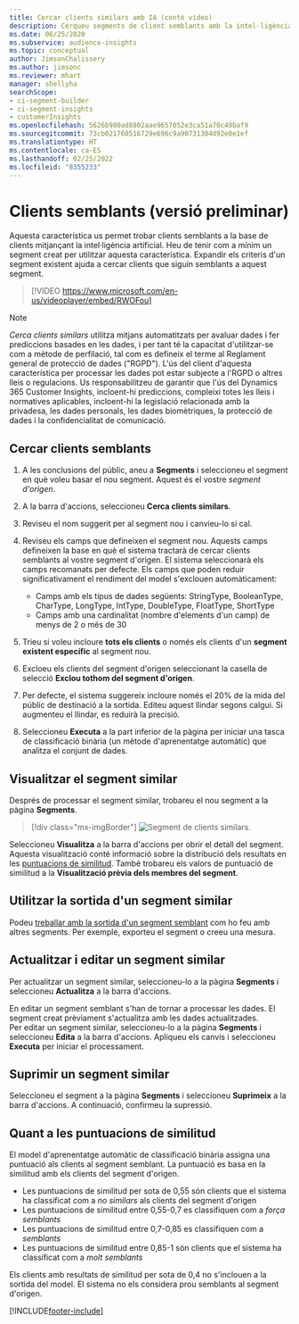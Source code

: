 ```yaml
---
title: Cercar clients similars amb IA (conté vídeo)
description: Cerqueu segments de client semblants amb la intel·ligència artificial.
ms.date: 06/25/2020
ms.subservice: audience-insights
ms.topic: conceptual
author: JimsonChalissery
ms.author: jimsonc
ms.reviewer: mhart
manager: shellyha
searchScope:
- ci-segment-builder
- ci-segment-insights
- customerInsights
ms.openlocfilehash: 5626b980ad8802aae9657052e3ca51a70c49baf9
ms.sourcegitcommit: 73cb021760516729e696c9a90731304d92e0e1ef
ms.translationtype: HT
ms.contentlocale: ca-ES
ms.lasthandoff: 02/25/2022
ms.locfileid: "8355233"
---
```

# <a name="similar-customers-preview"></a>Clients semblants (versió preliminar)

Aquesta característica us permet trobar clients semblants a la base de clients mitjançant la intel·ligència artificial. Heu de tenir com a mínim un segment creat per utilitzar aquesta característica. Expandir els criteris d'un segment existent ajuda a cercar clients que siguin semblants a aquest segment.

> [!VIDEO https://www.microsoft.com/en-us/videoplayer/embed/RWOFou]

> [!NOTE]
> *Cerca clients similars* utilitza mitjans automatitzats per avaluar dades i fer prediccions basades en les dades, i per tant té la capacitat d'utilitzar-se com a mètode de perfilació, tal com es defineix el terme al Reglament general de protecció de dades ("RGPD"). L'ús del client d'aquesta característica per processar les dades pot estar subjecte a l'RGPD o altres lleis o regulacions. Us responsabilitzeu de garantir que l'ús del Dynamics 365 Customer Insights, incloent-hi prediccions, compleixi totes les lleis i normatives aplicables, incloent-hi la legislació relacionada amb la privadesa, les dades personals, les dades biomètriques, la protecció de dades i la confidencialitat de comunicació.

## <a name="finding-similar-customers"></a>Cercar clients semblants

1. A les conclusions del públic, aneu a **Segments** i seleccioneu el segment en què voleu basar el nou segment. Aquest és el vostre *segment d'origen*.

1. A la barra d'accions, seleccioneu **Cerca clients similars**.

1. Reviseu el nom suggerit per al segment nou i canvieu-lo si cal.

1. Reviseu els camps que defineixen el segment nou. Aquests camps defineixen la base en què el sistema tractarà de cercar clients semblants al vostre segment d'origen. El sistema seleccionarà els camps recomanats per defecte.
  Els camps que poden reduir significativament el rendiment del model s'exclouen automàticament:
  
   - Camps amb els tipus de dades següents: StringType, BooleanType, CharType, LongType, IntType, DoubleType, FloatType, ShortType
   - Camps amb una cardinalitat (nombre d'elements d'un camp) de menys de 2 o més de 30

1. Trieu si voleu incloure **tots els clients** o només els clients d'un **segment existent específic** al segment nou.

1. Excloeu els clients del segment d'origen seleccionant la casella de selecció **Exclou tothom del segment d'origen**.

1. Per defecte, el sistema suggereix incloure només el 20% de la mida del públic de destinació a la sortida. Editeu aquest llindar segons calgui. Si augmenteu el llindar, es reduirà la precisió.

1. Seleccioneu **Executa** a la part inferior de la pàgina per iniciar una tasca de classificació binària (un mètode d'aprenentatge automàtic) que analitza el conjunt de dades.

## <a name="view-the-similar-segment"></a>Visualitzar el segment similar

Després de processar el segment similar, trobareu el nou segment a la pàgina **Segments**.

> [!div class="mx-imgBorder"]
> ![Segment de clients similars.](media/expanded-segment.png "Segment de clients similars")

Seleccioneu **Visualitza** a la barra d'accions per obrir el detall del segment. Aquesta visualització conté informació sobre la distribució dels resultats en les [puntuacions de similitud](#about-similarity-scores). També trobareu els valors de puntuació de similitud a la **Visualització prèvia dels membres del segment**.

## <a name="use-the-output-of-a-similar-segment"></a>Utilitzar la sortida d'un segment similar

Podeu [treballar amb la sortida d'un segment semblant](segments.md) com ho feu amb altres segments. Per exemple, exporteu el segment o creeu una mesura.

## <a name="refresh-and-edit-a-similar-segment"></a>Actualitzar i editar un segment similar

Per actualitzar un segment similar, seleccioneu-lo a la pàgina **Segments** i seleccioneu **Actualitza** a la barra d'accions.

En editar un segment semblant s'han de tornar a processar les dades. El segment creat prèviament s'actualitza amb les dades actualitzades.    
Per editar un segment similar, seleccioneu-lo a la pàgina **Segments** i seleccioneu **Edita** a la barra d'accions. Apliqueu els canvis i seleccioneu **Executa** per iniciar el processament.

## <a name="delete-a-similar-segment"></a>Suprimir un segment similar

Seleccioneu el segment a la pàgina **Segments** i seleccioneu **Suprimeix** a la barra d'accions. A continuació, confirmeu la supressió.

## <a name="about-similarity-scores"></a>Quant a les puntuacions de similitud

El model d'aprenentatge automàtic de classificació binària assigna una puntuació als clients al segment semblant. La puntuació es basa en la similitud amb els clients del segment d'origen.

- Les puntuacions de similitud per sota de 0,55 són clients que el sistema ha classificat com a *no similars* als clients del segment d'origen
- Les puntuacions de similitud entre 0,55-0,7 es classifiquen com a *força semblants*
- Les puntuacions de similitud entre 0,7-0,85 es classifiquen com a *semblants*
- Les puntuacions de similitud entre 0,85-1 són clients que el sistema ha classificat com a *molt semblants*

Els clients amb resultats de similitud per sota de 0,4 no s'inclouen a la sortida del model. El sistema no els considera prou semblants al segment d'origen.


[!INCLUDE[footer-include](../includes/footer-banner.md)]